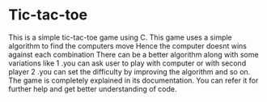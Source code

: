 # Tic-tac-toe
This is a simple tic-tac-toe game using C.
This game uses a simple algorithm to find the computers move
Hence the computer doesnt wins against each combination
There can be a better algorithm along with some variations 
like 1 .you can ask user to play with computer or with second player
     2 .you can set the difficulty by improving the algorithm
and so on.
The game is completely explained in its documentation.
You can refer it for further help and get better understanding of code.
